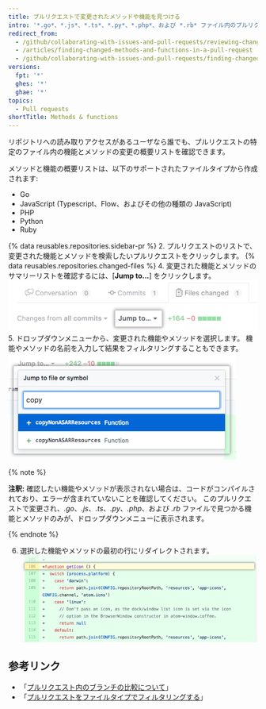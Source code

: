 ```yaml
---
title: プルリクエストで変更されたメソッドや機能を見つける
intro: '*.go*、*.js*、*.ts*、*.py*、*.php*、および *.rb* ファイル内のプルリクエストのメソッドまたは機能の、提案された変更を素早く検索できます。'
redirect_from:
  - /github/collaborating-with-issues-and-pull-requests/reviewing-changes-in-pull-requests/finding-changed-methods-and-functions-in-a-pull-request
  - /articles/finding-changed-methods-and-functions-in-a-pull-request
  - /github/collaborating-with-issues-and-pull-requests/finding-changed-methods-and-functions-in-a-pull-request
versions:
  fpt: '*'
  ghes: '*'
  ghae: '*'
topics:
  - Pull requests
shortTitle: Methods & functions
---
```


リポジトリへの読み取りアクセスがあるユーザなら誰でも、プルリクエストの特定のファイル内の機能とメソッドの変更の概要リストを確認できます。

メソッドと機能の概要リストは、以下のサポートされたファイルタイプから作成されます:
  - Go
  - JavaScript (Typescript、Flow、およびその他の種類の JavaScript)
  - PHP
  - Python
  - Ruby

{% data reusables.repositories.sidebar-pr %}
2. プルリクエストのリストで、変更された機能とメソッドを検索したいプルリクエストをクリックします。
{% data reusables.repositories.changed-files %}
4. 変更された機能とメソッドのサマリーリストを確認するには、[**Jump to...**] をクリックします。 ![[Jump to] ドロップダウンメニュー](/assets/images/help/pull_requests/jump-to-menu.png)
5. ドロップダウンメニューから、変更された機能やメソッドを選択します。 機能やメソッドの名前を入力して結果をフィルタリングすることもできます。 ![機能とメソッドのフィルタリング](/assets/images/help/pull_requests/filter-function-and-methods.png)

 {% note %}

 **注釈:** 確認したい機能やメソッドが表示されない場合は、コードがコンパイルされており、エラーが含まれていないことを確認してください。 このプルリクエストで変更され、*.go*、*.js*、*.ts*、*.py*、*.php*、および *.rb* ファイルで見つかる機能とメソッドのみが、ドロップダウンメニューに表示されます。

 {% endnote %}

6. 選択した機能やメソッドの最初の行にリダイレクトされます。 ![変更されたファイル内の機能とメソッドの表示](/assets/images/help/pull_requests/view-selected-function-or-method.png)

## 参考リンク

- 「[プルリクエスト内のブランチの比較について](/articles/about-comparing-branches-in-pull-requests)」
- 「[プルリクエストをファイルタイプでフィルタリングする](/articles/filtering-files-in-a-pull-request)」
